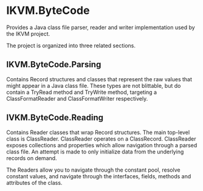# IKVM.ByteCode

Provides a Java class file parser, reader and writer implementation used by the IKVM project.

The project is organized into three related sections.

## IKVM.ByteCode.Parsing

Contains Record structures and classes that represent the raw values that might appear in a Java class file. These
types are not blittable, but do contain a TryRead method and TryWrite method, targeting a ClassFormatReader and
ClassFormatWriter respectively.

## IVKM.ByteCode.Reading

Contains Reader classes that wrap Record structures. The main top-level class is ClassReader. ClassReader operates on
a ClassRecord. ClassReader exposes collections and properties which allow navigation through a parsed class file. An
attempt is made to only initialize data from the underlying records on demand.

The Readers allow you to navigate through the constant pool, resolve constant values, and navigate through the
interfaces, fields, methods and attributes of the class.

